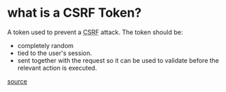 # what is a CSRF Token?

A token used to prevent a <abbr title="Cross-site request forgery">CSRF</abbr> attack.
The token should be:

- completely random
- tied to the user's session.
- sent together with the request so it can be used to validate before the relevant action is executed.

[source](https://portswigger.net/web-security/csrf)
